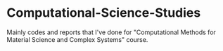 # Computational-Science-Studies
Mainly codes and reports that I've done for "Computational Methods for Material Science and Complex Systems" course.
